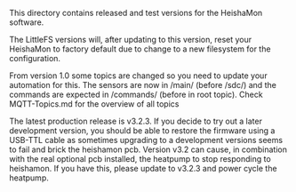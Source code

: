 
This directory contains released and test versions for the HeishaMon software. 

The LittleFS versions will, after updating to this version, reset your HeishaMon to factory default due to change to a new filesystem for the configuration.

From version 1.0 some topics are changed so you need to update your automation for this.
The sensors are now in /main/ (before /sdc/) and the commands are expected in /commands/ (before in root topic). Check MQTT-Topics.md for the overview of all topics

The latest production release is v3.2.3. If you decide to try out a later development version, you should be able to restore the firmware using a USB-TTL cable as sometimes upgrading to a development versions seems to fail and brick the heishamon pcb. Version v3.2 can cause, in combination with the real optional pcb installed, the heatpump to stop responding to heishamon. If you have this, please update to v3.2.3 and power cycle the heatpump.

